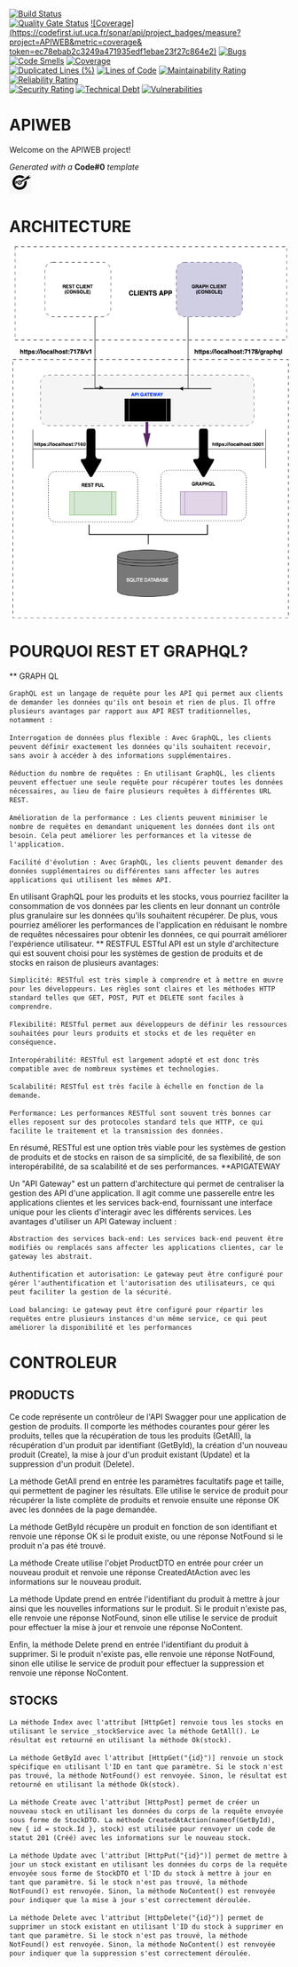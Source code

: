 [![Build Status](https://codefirst.iut.uca.fr/api/badges/augustin.affognon/APIWEB/status.svg)](https://codefirst.iut.uca.fr/augustin.affognon/APIWEB)  
[![Quality Gate Status](https://codefirst.iut.uca.fr/sonar/api/project_badges/measure?project=APIWEB&metric=alert_status&token=ec78ebab2c3249a471935edf1ebae23f27c864e2)](https://codefirst.iut.uca.fr/sonar/dashboard?id=APIWEB)
[![Coverage](https://codefirst.iut.uca.fr/sonar/api/project_badges/measure?project=APIWEB&metric=coverage& token=ec78ebab2c3249a471935edf1ebae23f27c864e2)](https://codefirst.iut.uca.fr/sonar/dashboard?id=APIWEB)
[![Bugs](https://codefirst.iut.uca.fr/sonar/api/project_badges/measure?project=APIWEB&metric=bugs&token=ec78ebab2c3249a471935edf1ebae23f27c864e2)](https://codefirst.iut.uca.fr/sonar/dashboard?id=APIWEB)
[![Code Smells](https://codefirst.iut.uca.fr/sonar/api/project_badges/measure?project=APIWEB&metric=code_smells&token=ec78ebab2c3249a471935edf1ebae23f27c864e2)](https://codefirst.iut.uca.fr/sonar/dashboard?id=APIWEB)
[![Coverage](https://codefirst.iut.uca.fr/sonar/api/project_badges/measure?project=APIWEB&metric=coverage&token=ec78ebab2c3249a471935edf1ebae23f27c864e2)](https://codefirst.iut.uca.fr/sonar/dashboard?id=APIWEB)  
[![Duplicated Lines (%)](https://codefirst.iut.uca.fr/sonar/api/project_badges/measure?project=APIWEB&metric=duplicated_lines_density&token=ec78ebab2c3249a471935edf1ebae23f27c864e2)](https://codefirst.iut.uca.fr/sonar/dashboard?id=APIWEB) 
[![Lines of Code](https://codefirst.iut.uca.fr/sonar/api/project_badges/measure?project=APIWEB&metric=ncloc&token=ec78ebab2c3249a471935edf1ebae23f27c864e2)](https://codefirst.iut.uca.fr/sonar/dashboard?id=APIWEB)
[![Maintainability Rating](https://codefirst.iut.uca.fr/sonar/api/project_badges/measure?project=APIWEB&metric=sqale_rating&token=ec78ebab2c3249a471935edf1ebae23f27c864e2)](https://codefirst.iut.uca.fr/sonar/dashboard?id=APIWEB)
[![Reliability Rating](https://codefirst.iut.uca.fr/sonar/api/project_badges/measure?project=APIWEB&metric=reliability_rating&token=ec78ebab2c3249a471935edf1ebae23f27c864e2)](https://codefirst.iut.uca.fr/sonar/dashboard?id=APIWEB)  
[![Security Rating](https://codefirst.iut.uca.fr/sonar/api/project_badges/measure?project=APIWEB&metric=security_rating&token=ec78ebab2c3249a471935edf1ebae23f27c864e2)](https://codefirst.iut.uca.fr/sonar/dashboard?id=APIWEB)
[![Technical Debt](https://codefirst.iut.uca.fr/sonar/api/project_badges/measure?project=APIWEB&metric=sqale_index&token=ec78ebab2c3249a471935edf1ebae23f27c864e2)](https://codefirst.iut.uca.fr/sonar/dashboard?id=APIWEB)
[![Vulnerabilities](https://codefirst.iut.uca.fr/sonar/api/project_badges/measure?project=APIWEB&metric=vulnerabilities&token=ec78ebab2c3249a471935edf1ebae23f27c864e2)](https://codefirst.iut.uca.fr/sonar/dashboard?id=APIWEB)  

 
# APIWEB

Welcome on the APIWEB project!  

  

_Generated with a_ **Code#0** _template_  
<img src="Documentation/doc_images/CodeFirst.png" height=40/>   
# ARCHITECTURE
<img src="Documentation/doc_images/systems.png" with=25%/>  

# POURQUOI REST ET GRAPHQL?
** GRAPH QL

    GraphQL est un langage de requête pour les API qui permet aux clients de demander les données qu'ils ont besoin et rien de plus. Il offre plusieurs avantages par rapport aux API REST traditionnelles, notamment :

    Interrogation de données plus flexible : Avec GraphQL, les clients peuvent définir exactement les données qu'ils souhaitent recevoir, sans avoir à accéder à des informations supplémentaires.

    Réduction du nombre de requêtes : En utilisant GraphQL, les clients peuvent effectuer une seule requête pour récupérer toutes les données nécessaires, au lieu de faire plusieurs requêtes à différentes URL REST.

    Amélioration de la performance : Les clients peuvent minimiser le nombre de requêtes en demandant uniquement les données dont ils ont besoin. Cela peut améliorer les performances et la vitesse de l'application.

    Facilité d'évolution : Avec GraphQL, les clients peuvent demander des données supplémentaires ou différentes sans affecter les autres applications qui utilisent les mêmes API.

En utilisant GraphQL pour les produits et les stocks, vous pourriez faciliter la consommation de vos données par les clients en leur donnant un contrôle plus granulaire sur les données qu'ils souhaitent récupérer. De plus, vous pourriez améliorer les performances de l'application en réduisant le nombre de requêtes nécessaires pour obtenir les données, ce qui pourrait améliorer l'expérience utilisateur.
** RESTFUL
ESTful API est un style d'architecture qui est souvent choisi pour les systèmes de gestion de produits et de stocks en raison de plusieurs avantages:

    Simplicité: RESTful est très simple à comprendre et à mettre en œuvre pour les développeurs. Les règles sont claires et les méthodes HTTP standard telles que GET, POST, PUT et DELETE sont faciles à comprendre.

    Flexibilité: RESTful permet aux développeurs de définir les ressources souhaitées pour leurs produits et stocks et de les requêter en conséquence.

    Interopérabilité: RESTful est largement adopté et est donc très compatible avec de nombreux systèmes et technologies.

    Scalabilité: RESTful est très facile à échelle en fonction de la demande.

    Performance: Les performances RESTful sont souvent très bonnes car elles reposent sur des protocoles standard tels que HTTP, ce qui facilite le traitement et la transmission des données.

En résumé, RESTful est une option très viable pour les systèmes de gestion de produits et de stocks en raison de sa simplicité, de sa flexibilité, de son interopérabilité, de sa scalabilité et de ses performances.
**APIGATEWAY

Un "API Gateway" est un pattern d'architecture qui permet de centraliser la gestion des API d'une application. Il agit comme une passerelle entre les applications clientes et les services back-end, fournissant une interface unique pour les clients d'interagir avec les différents services. Les avantages d'utiliser un API Gateway incluent :

    Abstraction des services back-end: Les services back-end peuvent être modifiés ou remplacés sans affecter les applications clientes, car le gateway les abstrait.

    Authentification et autorisation: Le gateway peut être configuré pour gérer l'authentification et l'autorisation des utilisateurs, ce qui peut faciliter la gestion de la sécurité.

    Load balancing: Le gateway peut être configuré pour répartir les requêtes entre plusieurs instances d'un même service, ce qui peut améliorer la disponibilité et les performances

# CONTROLEUR
## PRODUCTS
Ce code représente un contrôleur de l'API Swagger pour une application de gestion de produits. Il comporte les méthodes courantes pour gérer les produits, telles que la récupération de tous les produits (GetAll), la récupération d'un produit par identifiant (GetById), la création d'un nouveau produit (Create), la mise à jour d'un produit existant (Update) et la suppression d'un produit (Delete).

La méthode GetAll prend en entrée les paramètres facultatifs page et taille, qui permettent de paginer les résultats. Elle utilise le service de produit pour récupérer la liste complète de produits et renvoie ensuite une réponse OK avec les données de la page demandée.

La méthode GetById récupère un produit en fonction de son identifiant et renvoie une réponse OK si le produit existe, ou une réponse NotFound si le produit n'a pas été trouvé.

La méthode Create utilise l'objet ProductDTO en entrée pour créer un nouveau produit et renvoie une réponse CreatedAtAction avec les informations sur le nouveau produit.

La méthode Update prend en entrée l'identifiant du produit à mettre à jour ainsi que les nouvelles informations sur le produit. Si le produit n'existe pas, elle renvoie une réponse NotFound, sinon elle utilise le service de produit pour effectuer la mise à jour et renvoie une réponse NoContent.

Enfin, la méthode Delete prend en entrée l'identifiant du produit à supprimer. Si le produit n'existe pas, elle renvoie une réponse NotFound, sinon elle utilise le service de produit pour effectuer la suppression et renvoie une réponse NoContent.


## STOCKS
    La méthode Index avec l'attribut [HttpGet] renvoie tous les stocks en utilisant le service _stockService avec la méthode GetAll(). Le résultat est retourné en utilisant la méthode Ok(stock).

    La méthode GetById avec l'attribut [HttpGet("{id}")] renvoie un stock spécifique en utilisant l'ID en tant que paramètre. Si le stock n'est pas trouvé, la méthode NotFound() est renvoyée. Sinon, le résultat est retourné en utilisant la méthode Ok(stock).

    La méthode Create avec l'attribut [HttpPost] permet de créer un nouveau stock en utilisant les données du corps de la requête envoyée sous forme de StockDTO. La méthode CreatedAtAction(nameof(GetById), new { id = stock.Id }, stock) est utilisée pour renvoyer un code de statut 201 (Créé) avec les informations sur le nouveau stock.

    La méthode Update avec l'attribut [HttpPut("{id}")] permet de mettre à jour un stock existant en utilisant les données du corps de la requête envoyée sous forme de StockDTO et l'ID du stock à mettre à jour en tant que paramètre. Si le stock n'est pas trouvé, la méthode NotFound() est renvoyée. Sinon, la méthode NoContent() est renvoyée pour indiquer que la mise à jour s'est correctement déroulée.

    La méthode Delete avec l'attribut [HttpDelete("{id}")] permet de supprimer un stock existant en utilisant l'ID du stock à supprimer en tant que paramètre. Si le stock n'est pas trouvé, la méthode NotFound() est renvoyée. Sinon, la méthode NoContent() est renvoyée pour indiquer que la suppression s'est correctement déroulée.
